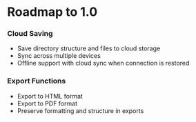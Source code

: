 # Roadmap to 1.0

### Cloud Saving

- Save directory structure and files to cloud storage
- Sync across multiple devices
- Offline support with cloud sync when connection is restored

### Export Functions

- Export to HTML format
- Export to PDF format
- Preserve formatting and structure in exports
